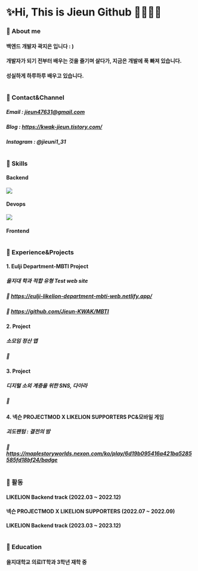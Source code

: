 # ✨Hi, This is Jieun Github 👩🏻‍💻✨

### 🍞 About me
#### 백엔드 개발자 곽지은 입니다 : )
#### 개발자가 되기 전부터 배우는 것을 즐기며 살다가, 지금은 개발에 푹 빠져 있습니다.
#### 성실하게 하루하루 배우고 있습니다.
#


### 🍞 Contact&Channel
##### Email : jieun47631@gmail.com
##### Blog : https://kwak-jieun.tistory.com/
##### Instagram : @jieuni1_31
#

### 🍞 Skills
#### Backend
<img src="https://img.shields.io/badge/Spring-6DB33F?style=flat-square&logo=Spring&logoColor=white"/> 

#### Devops
<img src="https://img.shields.io/badge/Java-007396?style=flat-square&logo=Java&logoColor=white"/>

#### Frontend

#



### 🍞 Experience&Projects
#### 1. Eulji Department-MBTI Project
##### 을지대 학과 적합 유형 Test web site
##### 🔗 https://eulji-likelion-department-mbti-web.netlify.app/
##### 🔗 https://github.com/Jieun-KWAK/MBTI
#### 2. Project 
##### 소모임 정산 앱
##### 🔗 
#### 3. Project 
##### 디지털 소외 계층을 위한 SNS, 다아라
##### 🔗
#### 4. 넥슨 PROJECTMOD X LIKELION SUPPORTERS PC&모바일 게임
##### 괴도팬텀 : 결전의 밤
##### 🔗 https://maplestoryworlds.nexon.com/ko/play/6d19b095416a421ba5285585fd18bf24/badge
#


### 🍞 활동
#### LIKELION Backend track (2022.03 ~ 2022.12)
#### 넥슨 PROJECTMOD X LIKELION SUPPORTERS (2022.07 ~ 2022.09)
#### LIKELION Backend track (2023.03 ~ 2023.12)

#
### 🍞 Education
#### 을지대학교 의료IT학과 3학년 재학 중
